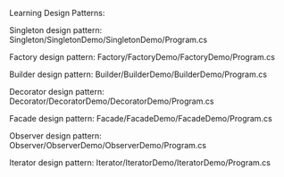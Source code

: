 Learning Design Patterns:

Singleton design pattern:
Singleton/SingletonDemo/SingletonDemo/Program.cs

Factory design pattern:
Factory/FactoryDemo/FactoryDemo/Program.cs

Builder design pattern:
Builder/BuilderDemo/BuilderDemo/Program.cs

Decorator design pattern:
Decorator/DecoratorDemo/DecoratorDemo/Program.cs

Facade design pattern:
Facade/FacadeDemo/FacadeDemo/Program.cs

Observer design pattern:
Observer/ObserverDemo/ObserverDemo/Program.cs

Iterator design pattern:
Iterator/IteratorDemo/IteratorDemo/Program.cs